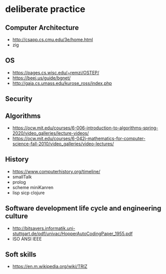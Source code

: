 # deliberate practice

## Computer Architecture
* http://csapp.cs.cmu.edu/3e/home.html
* zig

## OS
* https://pages.cs.wisc.edu/~remzi/OSTEP/
* https://beej.us/guide/bgnet/
* http://gaia.cs.umass.edu/kurose_ross/index.php

## Security

## Algorithms
* https://ocw.mit.edu/courses/6-006-introduction-to-algorithms-spring-2020/video_galleries/lecture-videos/
* https://ocw.mit.edu/courses/6-042j-mathematics-for-computer-science-fall-2010/video_galleries/video-lectures/

## History
* https://www.computerhistory.org/timeline/
* smallTalk
* prolog
* scheme miniKanren
* lisp sicp clojure

## Software development life cycle and engineering culture
* http://bitsavers.informatik.uni-stuttgart.de/pdf/univac/HopperAutoCodingPaper_1955.pdf
* ISO ANSI IEEE


## Soft skills
* https://en.m.wikipedia.org/wiki/TRIZ
